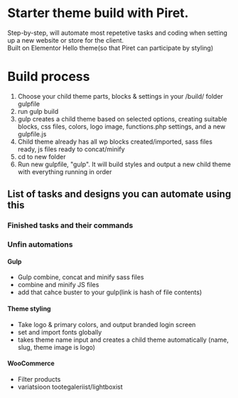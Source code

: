 # Starter theme build with Piret.

Step-by-step, will automate most repetetive tasks and coding when setting up a new website or store for the client.  
Built on Elementor Hello theme(so that Piret can participate by styling)

# Build process

1. Choose your child theme parts, blocks & settings in your /build/ folder gulpfile
2. run gulp build
3. gulp creates a child theme based on selected options, creating suitable blocks, css files, colors, logo image, functions.php settings, and a new gulpfile.js
4. Child theme already has all wp blocks created/imported, sass files ready, js files ready to concat/minify
5. cd to new folder
6. Run new gulpfile, "gulp". It will build styles and output a new child theme with everything running in order

## List of tasks and designs you can automate using this

### Finished tasks and their commands

### Unfin automations

#### Gulp

-   Gulp combine, concat and minify sass files
-   combine and minify JS files
-   add that cahce buster to your gulp(link is hash of file contents)

#### Theme styling

-   Take logo & primary colors, and output branded login screen
-   set and import fonts globally
-   takes theme name input and creates a child theme automatically (name, slug, theme image is logo)

#### WooCommerce

-   Filter products
-   variatsioon tootegaleriist/lightboxist
